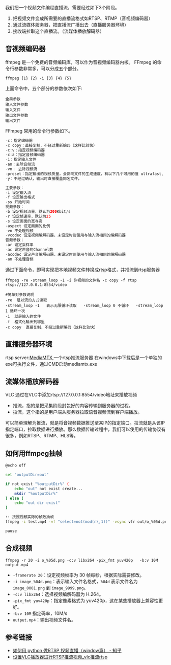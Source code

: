 
我们把一个视频文件编程直播流，需要经过如下3个阶段。
1. 把视频文件变成所需要的直播流格式如RTSP、RTMP（音视频编码器）
2. 通过流媒体服务器，把直播流广播出去（直播服务器环境）
3. 接收端拉取这个直播流。（流媒体播放解码器）


## 音视频编码器
ffmpeg 是一个免费的音频编码库，可以作为音视频编码器内核。
FFmpeg 的命令行参数非常多，可以分成五个部分。
```
ffmpeg {1} {2} -i {3} {4} {5}
```
上面命令中，五个部分的参数依次如下:
```
全局参数
输入文件参数
输入文件
输出文件参数
输出文件
```


FFmpeg 常用的命令行参数如下。

```swift
-c：指定编码器
-c copy：直接复制，不经过重新编码（这样比较快）
-c:v：指定视频编码器
-c:a：指定音频编码器
-i：指定输入文件
-an：去除音频流
-vn： 去除视频流
-preset：指定输出的视频质量，会影响文件的生成速度，有以下几个可用的值 ultrafast, superfast, veryfast, faster, fast, medium, slow, slower, veryslow。
-y：不经过确认，输出时直接覆盖同名文件。

主要参数：
-i 设定输入流
-f 设定输出格式
-ss 开始时间
视频参数：
-b 设定视频流量，默认为200Kbit/s
-r 设定帧速率，默认为25
-s 设定画面的宽与高
-aspect 设定画面的比例
-vn 不处理视频
-vcodec 设定视频编解码器，未设定时则使用与输入流相同的编解码器
音频参数：
-ar 设定采样率
-ac 设定声音的Channel数
-acodec 设定声音编解码器，未设定时则使用与输入流相同的编解码器
-an 不处理音频
```

通过下面命令，即可实现把本地视频文件转换成rtsp格式，并推流到rtsp服务器
```
ffmpeg -re -stream_loop -1 -i 你视频的文件名 -c copy -f rtsp rtsp://127.0.0.1:8554/video

#简单对参数说明
-re  是以流的方式读取
-stream_loop -1   表示无限循环读取   -stream_loop 0 不循环   -stream_loop 1 循环一次 
-i  就是输入的文件
-f  格式化输出到哪里
-c copy  直接复制，不经过重新编码（这样比较快）
```


## 直播服务器环境
rtsp server:[MediaMTX](https://github.com/bluenviron/mediamtx),一个rtsp推流服务器
在windows中下载后是一个单独的exe可执行文件，通过CMD启动mediamtx.exe



## 流媒体播放解码器
VLC
通过在VLC中添加rtsp://127.0.0.1:8554/video地址来播放视频



- 推流，指的是把采集阶段封包好的内容传输到服务器的过程。
- 拉流，这个指的是用户端从服务器拉取语音视频流到客户端播放。

可以简单理解为推流，就是将音视频数据推送至某IP的指定端口。拉流就是从该IP指定端口，拉取数据进行播放。那么数据传输过程中，我们可以使用的传输协议有很多，例如RTSP、RTMP、HLS等。




## 如何用ffmpeg抽帧
```sh
@echo off

set "outputDir=out"

if not exist "%outputDir%" (
    echo "out" not exist create...
    mkdir "%outputDir%"
) else (
    echo "out dir exist"
)

:: 按照视频实际的帧数抽帧
ffmpeg -i test.mp4 -vf "select=not(mod(n\,1))" -vsync vfr out/o_%05d.png

pause
```

## 合成视频
```
ffmpeg -r 20 -i o_%05d.png -c:v libx264 -pix_fmt yuv420p   -b:v 10M   output.mp4
```
- `-framerate 20`：设定视频帧率为 30 帧每秒，根据实际需要修改。
- `-i image_%04d.png`：表示输入文件名格式，`%04d` 表示文件名为 `image_0001.png` 到 `image_9999.png`。
- `-c:v libx264`：选择视频编解码器为 H.264。
- `-pix_fmt yuv420p`：指定像素格式为 yuv420p，这在某些播放器上兼容性更好。
- `-b:v 10M` 指定码率，10M/s
- `output.mp4`：输出视频文件名。

## 参考链接
* [如何用 python 做RTSP 视频直播（window篇） - 知乎](https://zhuanlan.zhihu.com/p/636038025)
* [设置VLC播放器进行RTSP推流视频_vlc推流rtsp](https://blog.csdn.net/zyhse/article/details/113757935)